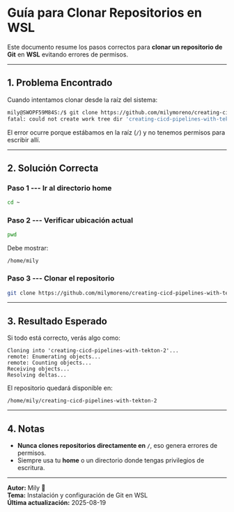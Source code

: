 # **Guía para Clonar Repositorios en WSL**

Este documento resume los pasos correctos para **clonar un repositorio
de Git** en **WSL** evitando errores de permisos.

------------------------------------------------------------------------

## **1. Problema Encontrado**

Cuando intentamos clonar desde la raíz del sistema:

``` bash
mily@SWOPF59M84S:/$ git clone https://github.com/milymoreno/creating-cicd-pipelines-with-tekton-2
fatal: could not create work tree dir 'creating-cicd-pipelines-with-tekton-2': Permission denied
```

El error ocurre porque estábamos en la raíz (`/`) y no tenemos permisos
para escribir allí.

------------------------------------------------------------------------

## **2. Solución Correcta**

### **Paso 1 --- Ir al directorio home**

``` bash
cd ~
```

### **Paso 2 --- Verificar ubicación actual**

``` bash
pwd
```

Debe mostrar:

    /home/mily

### **Paso 3 --- Clonar el repositorio**

``` bash
git clone https://github.com/milymoreno/creating-cicd-pipelines-with-tekton-2
```

------------------------------------------------------------------------

## **3. Resultado Esperado**

Si todo está correcto, verás algo como:

    Cloning into 'creating-cicd-pipelines-with-tekton-2'...
    remote: Enumerating objects...
    remote: Counting objects...
    Receiving objects...
    Resolving deltas...

El repositorio quedará disponible en:

    /home/mily/creating-cicd-pipelines-with-tekton-2

------------------------------------------------------------------------

## **4. Notas**

-   **Nunca clones repositorios directamente en `/`**, eso genera
    errores de permisos.
-   Siempre usa tu **home** o un directorio donde tengas privilegios de
    escritura.

------------------------------------------------------------------------

**Autor:** Mily 🚀\
**Tema:** Instalación y configuración de Git en WSL\
**Última actualización:** 2025-08-19
